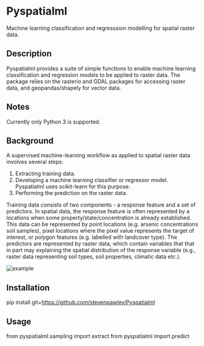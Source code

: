 # Pyspatialml
Machine learning classification and regresssion modelling for spatial raster data.

## Description
Pyspatialml provides a suite of simple functions to enable machine learning classification and regression models to be applied to raster data. The package relies on the rasterio and GDAL packages for accessing raster data, and geopandas/shapely for vector data.

## Notes

Currently only Python 3 is supported.

## Background

A supervised machine-learning workflow as applied to spatial raster data involves several steps:
1. Extracting training data.
2. Developing a machine learning classifier or regressor model. Pyspatialml uses scikit-learn for this purpose.
3. Performing the prediction on the raster data.

Training data consists of two components - a response feature and a set of predictors. In spatial data, the response feature is often represented by a locations when some property/state/concentration is already established. This data can be represented by point locations (e.g. arsenic concentrations soil samples), pixel locations where the pixel value represents the target of interest, or polygon features (e.g. labelled with landcover type). The predictors are represented by raster data, which contain variables that that in part may explaining the spatial distribution of the response variable (e.g., raster data representing soil types, soil properties, climatic data etc.).

![example](https://raw.githubusercontent.com/stevenpawley/Pyspatialml/img/Pyspatialml_training.png)

## Installation

pip install git+https://github.com/stevenpawley/Pyspatialml

## Usage

from pyspatialml.sampling import extract
from pyspatialml import predict



